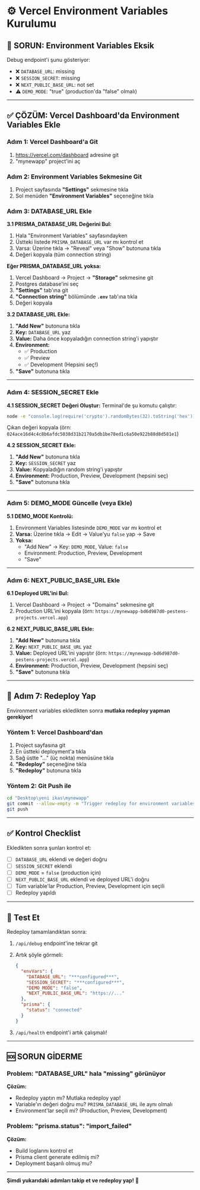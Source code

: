 # ⚙️ Vercel Environment Variables Kurulumu

## 🔴 SORUN: Environment Variables Eksik

Debug endpoint'i şunu gösteriyor:
- ❌ `DATABASE_URL`: missing
- ❌ `SESSION_SECRET`: missing
- ❌ `NEXT_PUBLIC_BASE_URL`: not set
- ⚠️ `DEMO_MODE`: "true" (production'da "false" olmalı)

---

## ✅ ÇÖZÜM: Vercel Dashboard'da Environment Variables Ekle

### Adım 1: Vercel Dashboard'a Git
1. https://vercel.com/dashboard adresine git
2. "mynewapp" project'ini aç

### Adım 2: Environment Variables Sekmesine Git
1. Project sayfasında **"Settings"** sekmesine tıkla
2. Sol menüden **"Environment Variables"** seçeneğine tıkla

### Adım 3: DATABASE_URL Ekle

**3.1 PRISMA_DATABASE_URL Değerini Bul:**
1. Hala "Environment Variables" sayfasındayken
2. Üstteki listede `PRISMA_DATABASE_URL` var mı kontrol et
3. Varsa: Üzerine tıkla → "Reveal" veya "Show" butonuna tıkla
4. Değeri kopyala (tüm connection string)

**Eğer PRISMA_DATABASE_URL yoksa:**
1. Vercel Dashboard → Project → **"Storage"** sekmesine git
2. Postgres database'ini seç
3. **"Settings"** tab'ına git
4. **"Connection string"** bölümünde **`.env`** tab'ına tıkla
5. Değeri kopyala

**3.2 DATABASE_URL Ekle:**
1. **"Add New"** butonuna tıkla
2. **Key:** `DATABASE_URL` yaz
3. **Value:** Daha önce kopyaladığın connection string'i yapıştır
4. **Environment:** 
   - ✅ Production
   - ✅ Preview
   - ✅ Development
   (Hepsini seç!)
5. **"Save"** butonuna tıkla

---

### Adım 4: SESSION_SECRET Ekle

**4.1 SESSION_SECRET Değeri Oluştur:**
Terminal'de şu komutu çalıştır:
```bash
node -e "console.log(require('crypto').randomBytes(32).toString('hex'))"
```

Çıkan değeri kopyala (örn: `024ace16d4c4c8b6afdc5038d31b2170a5db1be78ed1c6a50e922b88d8d581e1`)

**4.2 SESSION_SECRET Ekle:**
1. **"Add New"** butonuna tıkla
2. **Key:** `SESSION_SECRET` yaz
3. **Value:** Kopyaladığın random string'i yapıştır
4. **Environment:** Production, Preview, Development (hepsini seç)
5. **"Save"** butonuna tıkla

---

### Adım 5: DEMO_MODE Güncelle (veya Ekle)

**5.1 DEMO_MODE Kontrolü:**
1. Environment Variables listesinde `DEMO_MODE` var mı kontrol et
2. **Varsa:** Üzerine tıkla → Edit → Value'yu `false` yap → Save
3. **Yoksa:** 
   - "Add New" → Key: `DEMO_MODE`, Value: `false`
   - Environment: Production, Preview, Development
   - "Save"

---

### Adım 6: NEXT_PUBLIC_BASE_URL Ekle

**6.1 Deployed URL'ini Bul:**
1. Vercel Dashboard → Project → "Domains" sekmesine git
2. Production URL'ini kopyala (örn: `https://mynewapp-bd6d987d0-pestens-projects.vercel.app`)

**6.2 NEXT_PUBLIC_BASE_URL Ekle:**
1. **"Add New"** butonuna tıkla
2. **Key:** `NEXT_PUBLIC_BASE_URL` yaz
3. **Value:** Deployed URL'ini yapıştır (örn: `https://mynewapp-bd6d987d0-pestens-projects.vercel.app`)
4. **Environment:** Production, Preview, Development (hepsini seç)
5. **"Save"** butonuna tıkla

---

## 🔄 Adım 7: Redeploy Yap

Environment variables ekledikten sonra **mutlaka redeploy yapman gerekiyor!**

### Yöntem 1: Vercel Dashboard'dan
1. Project sayfasına git
2. En üstteki deployment'a tıkla
3. Sağ üstte "..." (üç nokta) menüsüne tıkla
4. **"Redeploy"** seçeneğine tıkla
5. **"Redeploy"** butonuna tıkla

### Yöntem 2: Git Push ile
```bash
cd "Desktop\yeni ikas\mynewapp"
git commit --allow-empty -m "Trigger redeploy for environment variables"
git push
```

---

## ✅ Kontrol Checklist

Ekledikten sonra şunları kontrol et:

- [ ] `DATABASE_URL` eklendi ve değeri doğru
- [ ] `SESSION_SECRET` eklendi
- [ ] `DEMO_MODE` = `false` (production için)
- [ ] `NEXT_PUBLIC_BASE_URL` eklendi ve deployed URL'i doğru
- [ ] Tüm variable'lar Production, Preview, Development için seçili
- [ ] Redeploy yapıldı

---

## 🧪 Test Et

Redeploy tamamlandıktan sonra:

1. `/api/debug` endpoint'ine tekrar git
2. Artık şöyle görmeli:
   ```json
   {
     "envVars": {
       "DATABASE_URL": "***configured***",
       "SESSION_SECRET": "***configured***",
       "DEMO_MODE": "false",
       "NEXT_PUBLIC_BASE_URL": "https://..."
     },
     "prisma": {
       "status": "connected"
     }
   }
   ```

3. `/api/health` endpoint'i artık çalışmalı!

---

## 🆘 SORUN GİDERME

### Problem: "DATABASE_URL" hala "missing" görünüyor
**Çözüm:**
- Redeploy yaptın mı? Mutlaka redeploy yap!
- Variable'ın değeri doğru mu? `PRISMA_DATABASE_URL` ile aynı olmalı
- Environment'lar seçili mi? (Production, Preview, Development)

### Problem: "prisma.status": "import_failed"
**Çözüm:**
- Build loglarını kontrol et
- Prisma client generate edilmiş mi?
- Deployment başarılı olmuş mu?

---

**Şimdi yukarıdaki adımları takip et ve redeploy yap!** 🚀








